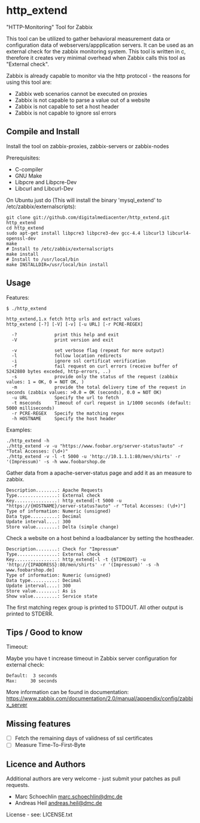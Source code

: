http_extend
===========

"HTTP-Monitoring" Tool for Zabbix

This tool can be utilized to gather behavioral measurement data or configuration data of webservers/appplication servers.
It can be used as an external check for the zabbix monitoring system.
This tool is written in c, therefore it creates very minimal overhead when Zabbix calls this tool as "External check".

Zabbix is already capable to monitor via the http protocol - the reasons for using this tool are:
 * Zabbix web scenarios cannot be executed on proxies
 * Zabbix is not capable to parse a value out of a website
 * Zabbix is not capable to set a host header
 * Zabbix is not capable to ignore ssl errors


Compile and Install
-------------------

Install the tool on zabbix-proxies, zabbix-servers or zabbix-nodes

Prerequisites:
 * C-compiler
 * GNU Make
 * Libpcre and Libpcre-Dev
 * Libcurl and Libcurl-Dev

On Ubuntu just do
(This will install the binary 'mysql_extend' to /etc/zabbix/externalscripts):
```
git clone git://github.com/digitalmediacenter/http_extend.git http_extend
cd http_extend
sudo apt-get install libpcre3 libpcre3-dev gcc-4.4 libcurl3 libcurl4-openssl-dev
make
# Install to /etc/zabbix/externalscripts
make install
# Install to /usr/local/bin
make INSTALLDIR=/usr/local/bin install
```

Usage
-----

Features:
```
$ ./http_extend 

http_extend,1.x fetch http urls and extract values
http_extend [-?] [-V] [-v] [-u URL] [-r PCRE-REGEX]

  -?              print this help and exit
  -V              print version and exit

  -v              set verbose flag (repeat for more output)
  -l              follow location redirects
  -i              ignore ssl certificat verification
  -f              fail request on curl errors (receive buffer of 5242880 bytes exceded, http-errors, ..)
  -s              provide only the status of the request (zabbix values: 1 = OK, 0 = NOT OK, )
  -m              provide the total delivery time of the request in seconds (zabbix values: >0.0 = OK (seconds), 0.0 = NOT OK)
  -u URL          Specify the url to fetch
  -t mseconds     Timeout of curl request in 1/1000 seconds (default: 5000 milliseconds)
  -r PCRE-REGEX   Specify the matching regex
  -h HOSTNAME     Specify the host header

```

Examples:
```
./http_extend -h
./http_extend -v -u "https://www.foobar.org/server-status?auto" -r "Total Accesses: (\d+)"
./http_extend -v -l -t 5000 -u 'http://10.1.1.1:80/men/shirts' -r '(Impressum)' -s -h www.foobarshop.de
```

Gather data from a apache-server-status page and add it as an measure to zabbix.
```
Description........: Apache Requests
Type...............: External check
Key................: http_extend[-t 5000 -u "https://{HOSTNAME}/server-status?auto" -r "Total Accesses: (\d+)"]
Type of information: Numeric (unsigned)
Data type..........: Decimal
Update interval....: 300
Store value........: Delta (simple change)
```

Check a website on a host behind a loadbalancer by setting the hostheader.
```
Description........: Check for "Impressum"
Type...............: External check
Key................: http_extend[-l -t {$TIMEOUT} -u 'http://{IPADDRESS}:80/men/shirts' -r '(Impressum)' -s -h www.foobarshop.de]
Type of information: Numeric (unsigned)
Data type..........: Decimal
Update interval....: 300
Store value........: As is
Show value.........: Service state
```

The first matching regex group is printed to STDOUT. All other output is printed to STDERR.

Tips / Good to know
-------------------

Timeout:

Maybe you have t increase timeout in Zabbix server configuration for external check:
```
Default:  3 seconds
Max:     30 seconds
```

More information can be found in documentation: https://www.zabbix.com/documentation/2.0/manual/appendix/config/zabbix_server

Missing features
----------------
- [ ] Fetch the remaining days of validness of ssl certificates
- [ ] Measure Time-To-First-Byte

Licence and Authors
-------------------

Additional authors are very welcome - just submit your patches as pull requests.

 * Marc Schoechlin <marc.schoechlin@dmc.de>
 * Andreas Heil <andreas.heil@dmc.de>

License - see: LICENSE.txt
